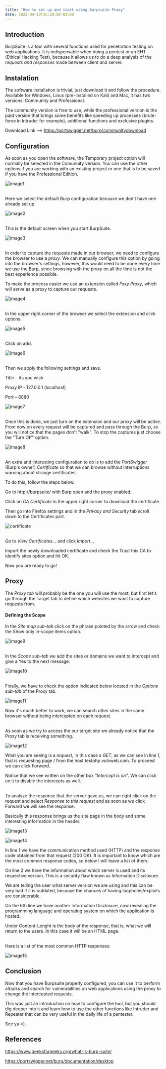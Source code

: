 ```yaml
---
title: "How to set up and start using Burpsuite Proxy"
date: 2022-04-13T15:20:50-03:00
---
```


## **Introduction**

BurpSuite is a tool with several functions used for penetration testing on web applications. It is indispensable when doing a pentest or an EHT (Ethical Hacking Test), because it allows us to do a deep analysis of the *requests and responses* made between client and server.

## **Instalation**

The software installation is trivial, just download it and follow the procedure. Available for Windows, Linux (pre-installed on Kali) and Mac, it has two versions: Community and Professional.

The community version is free to use, while the professional version is the paid version that brings some benefits like speeding up processes (brute-force in Intruder for example), additional functions and exclusive plugins.

Download Link --> https://portswigger.net/burp/communitydownload

## **Configuration**

As soon as you open the software, the Temporary project option will normally be selected in the Comunnity version. You can use the other options if you are working with an existing project or one that is to be saved if you have the Professional Edition.

![image1](/burpsuite/Image1.png)

\
Here we select the default Burp configuration because we don't have one already set up.

![image2](/burpsuite/Image2.png)

\
This is the default screen when you start BurpSuite.

![image3](/burpsuite/Image3.png)

\
In order to capture the requests made in our browser, we need to configure the browser to use a *proxy*. We can manually configure this option by going into the browser's settings, however, this would need to be done every time we use the Burp, since browsing with the proxy on all the time is not the best experience possible.

To make the process easier we use an extension called *Foxy Proxy*, which will serve as a proxy to capture our requests. 

![image4](/burpsuite/Image4.png)

\
In the upper right corner of the browser we select the extension and click options.

![image5](/burpsuite/Image5.png)

\
Click on add.

![image6](/burpsuite/Image6.png)

\
Then we apply the following settings and save.

Title - As you wish

Proxy IP - 127.0.0.1 (localhost)

Port – 8080

![image7](/burpsuite/Image7.png)

\
Once this is done, we just turn on the extension and our proxy will be active. From now on every request will be captured and pass through the Burp, so you will notice that the pages don't "walk". To stop the captures just choose the "Turn Off" option.

![image8](/burpsuite/Image8.png)

\
An extra and interesting configuration to do is to add the *PortSwigger* (Burp's owner) *Certificate* so that we can browse without interruptions warning about strange certificates.

To do this, follow the steps below.

Go to http://burpsuite/ with Burp open and the proxy enabled.

Click on *CA Certificate* in the upper right corner to download the certificate.

Then go into Firefox settings and in the *Privacy and Security* tab scroll down to the Certificates part.

![certificate](/burpsuite/Certificate.png)

\
Go to *View Certificates...* and click *Import...*

Import the newly downloaded certificate and check the Trust this CA to identify sites option and hit OK.

Now you are ready to go!

## **Proxy**

The *Proxy tab* will probably be the one you will use the most, but first let's go through the Target tab to define which websites we want to capture requests from.

#### **Defining the Scope**

In the *Site map sub-tab* click on the phrase pointed by the arrow and check the Show only in-scope items option.

![image9](/burpsuite/Image9.png)

\
In the *Scope sub-tab* we add the sites or domains we want to intercept and give a Yes to the next message.

![image10](/burpsuite/Image10.png)

\
Finally, we have to check the option indicated below located in the *Options sub-tab* of the Proxy tab.

![image11](/burpsuite/Image11.png)

Now it's much better to work, we can search other sites in the same browser without being intercepted on each request.

\
As soon as we try to access the our target site we already notice that the Proxy tab is receiving something.

![image12](/burpsuite/Image12.png)

What you are seeing is a *request*, in this case a *GET*, as we can see in line 1, that is requesting page / from the host testphp.vulnweb.com. To proceed we can click *Forward*.

Notice that we see written on the other box *"Intercept is on"*. We can click on it to disable the intercepts as well.

\
To analyze the response that the server gave us, we can right click on the request and select *Response to this request* and as soon as we click Forward we will see the response.

Basically this response brings us the site page in the body and some interesting information in the header.

![image13](/burpsuite/Image13.png)

![image14](/burpsuite/Image14.png)

In line 1 we have the communication method used (HTTP) and the response code obtained from that request (200 OK). It is important to know which are the most common response codes, so below I will leave a list of them.

On line 2 we have the information about which server is used and its respective version. This is a security flaw known as Information Disclosure.

We are telling the user what server version we are using and this can be very bad if it is outdated, because the chances of having loopholes/exploits are considerable.

On the 6th line we have another Information Disclosure, now revealing the programming language and operating system on which the application is hosted.

Under Content-Lenght is the body of the response, that is, what we will return to the users. In this case it will be an HTML page.

\
Here is a list of the most common HTTP responses:

![image15](/burpsuite/Image15.png)

## Conclusion

Now that you have Burpsuite properly configured, you can use it to perform attacks and search for vulnerabilities on web applications using the proxy to change the intercepted requests.

This was just an introduction on how to configure the tool, but you should dig deeper into it and learn how to use the other functions like Intruder and Repeater that can be very useful in the daily life of a pentester.

See ya =).

## References

https://www.geeksforgeeks.org/what-is-burp-suite/

https://portswigger.net/burp/documentation/desktop

